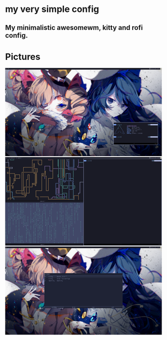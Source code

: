 # my very simple config 
My minimalistic awesomewm, kitty and rofi config.
---
# Pictures
![with wallpaper](pictures/full.png)
![terminal](pictures/terminal.png)
![rofi](pictures/rofi.png)
